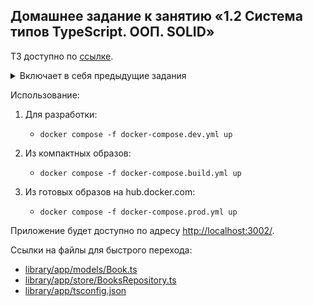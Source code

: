 ## Домашнее задание к занятию «1.2 Система типов TypeScript. ООП. SOLID»

ТЗ доступно по [ссылке](https://github.com/netology-code/ndtnf-homeworks/blob/master/002-TypeScript).

<details>
<summary>Включает в себя предыдущие задания</summary>


### NDSE - Настройка окружения Node.js и библиотека Express.js

#### Блок 2: Библиотека Express.js
<details>
<summary>Домашнее задание к занятию «2.1. Express»</summary>

ТЗ доступно по [ссылке](https://github.com/netology-code/ndse-homeworks/tree/master/006-express).
</details>

<details>
<summary>Домашнее задание к занятию «2.2. Middleware. Паттерн "цепочка обязанностей"»</summary>

ТЗ доступно по [ссылке](https://github.com/netology-code/ndse-homeworks/tree/master/007-middleware).
</details>

<details>
<summary>Домашнее задание к занятию «2.3. EJS. Шаблонизаторы»</summary>

ТЗ доступно по [ссылке](https://github.com/netology-code/ndse-homeworks/tree/master/008-ejs).
</details>

<details>
<summary>Домашнее задание к занятию «2.5. Docker: контейнеризация приложения»</summary>

ТЗ доступно по [ссылке](https://github.com/netology-code/ndse-homeworks/tree/master/009-docker-2).
</details>

<details>
<summary>Домашнее задание к занятию «2.7. Подключение MongoDB в Node.js приложение»</summary>

ТЗ доступно по [ссылке](https://github.com/netology-code/ndse-homeworks/tree/master/011-mongo).
</details>

<details>
<summary>Домашнее задание к занятию «2.8 Аутентификация. Passport.js»</summary>

ТЗ доступно по [ссылке](https://github.com/netology-code/ndse-homeworks/tree/master/012-auth).
</details>

<details>
<summary>Домашнее задание к занятию «2.9. Realtime-взаимодействие с сервером, протокол websocket»</summary>

ТЗ доступно по [ссылке](https://github.com/netology-code/ndse-homeworks/tree/master/013-websocket).
</details>

</details>

Использование:
1. Для разработки:
   * `docker compose -f docker-compose.dev.yml up`

2. Из компактных образов:
   * `docker compose -f docker-compose.build.yml up`

3. Из готовых образов на hub.docker.com:
   * `docker compose -f docker-compose.prod.yml up`

Приложение будет доступно по адресу [http://localhost:3002/](http://localhost:3002/).

Ссылки на файлы для быстрого перехода:
* [library/app/models/Book.ts](library/app/models/Book.ts)
* [library/app/store/BooksRepository.ts](library/app/store/BooksRepository.ts)
* [library/app/tsconfig.json](library/app/tsconfig.json)
